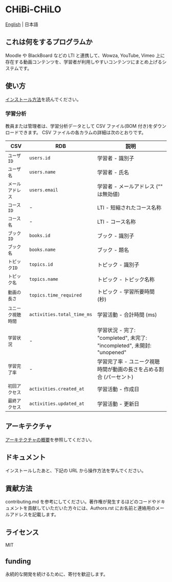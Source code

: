 # CHiBi-CHiLO

[English](README-en.md) | 日本語

## これは何をするプログラムか

Moodle や BlackBoard などの LTI と連携して、Wowza, YouTube, Vimeo 上に存在する動画コンテンツを、学習者が利用しやすいコンテンツにまとめ上げるシステムです。

<!--- わかりやすい動画例を添付する。 --- LTI リンクを起点とする操作例 Gif か mp4 へのリンク-->

## 使い方

[インストール方法](INSTALL-ja.md)を読んでください。

### 学習分析

教員または管理者は、学習分析データとして CSV ファイル(BOM 付き)をダウンロードできます。
CSV ファイルの各カラムの詳細は次のとおりです。

| CSV                | RDB                        | 説明                                                                    |
| ------------------ | -------------------------- | ----------------------------------------------------------------------- |
| `ユーザID`         | `users.id`                 | 学習者 - 識別子                                                         |
| `ユーザ名`         | `users.name`               | 学習者 - 氏名                                                           |
| `メールアドレス`   | `users.email`              | 学習者 - メールアドレス ("" は無効値)                                   |
| `コースID`         | -                          | LTI - 短縮されたコース名称                                              |
| `コース名`         | -                          | LTI - コース名称                                                        |
| `ブックID`         | `books.id`                 | ブック - 識別子                                                         |
| `ブック名`         | `books.name`               | ブック - 題名                                                           |
| `トピックID`       | `topics.id`                | トピック - 識別子                                                       |
| `トピック名`       | `topics.name`              | トピック - トピック名称                                                 |
| `動画の長さ`       | `topics.time_required`     | トピック - 学習所要時間 (秒)                                            |
| `ユニーク視聴時間` | `activities.total_time_ms` | 学習活動 - 合計時間 (ms)                                                |
| `学習状況`         | -                          | 学習状況 - 完了: "completed", 未完了: "incompleted", 未開封: "unopened" |
| `学習完了率`       | -                          | 学習完了率 - ユニーク視聴時間が動画の長さを占める割合 (パーセント)      |
| `初回アクセス`     | `activities.created_at`    | 学習活動 - 作成日                                                       |
| `最終アクセス`     | `activities.updated_at`    | 学習活動 - 更新日                                                       |

## アーキテクチャ

[アーキテクチャの概要](ARCHITECTURE.md)を参照してください。

## ドキュメント

インストールしたあと、下記の URL から操作方法を学んでください。

## 貢献方法

contributing.md を参考にしてください。著作権が発生するほどのコードやドキュメントを貢献していただいた方々には、Authors.rst にお名前と連絡用のメールアドレスを記載します。

## ライセンス

MIT

## funding

永続的な開発を続けるために、寄付を歓迎します。
